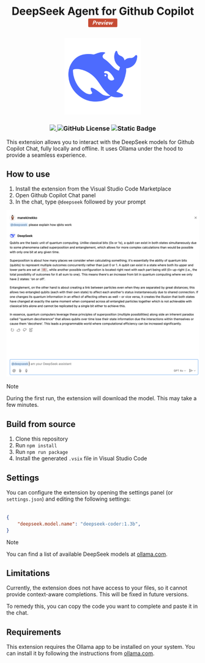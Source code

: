 <p align="center">
<h1 align="center">DeepSeek Agent for Github Copilot<img src="preview.png" width="80"/></h1>
</p>
<p align="center">
<img src="deepseek.png" alt="DeepSeek" width="200"/>
</p>

<h3 align="center">
    <a href="https://marketplace.visualstudio.com/items?itemName=wassimdev.wassimdev-vscode-deepseek" alt="Marketplace version">
        <img src="https://img.shields.io/visual-studio-marketplace/v/wassimdev.wassimdev-vscode-deepseek?label=VS%20Code%20Marketplace&style=flat-square" />
    </a>
    <img alt="GitHub License" src="https://img.shields.io/github/license/manekinekko/vscode-deepseek?style=flat-square"/>
    <img alt="Static Badge" src="https://img.shields.io/badge/version-preview-pink?style=flat-square"/>
</h3>

This extension allows you to interact with the DeepSeek models for Github Copilot Chat, fully locally and offline. It uses Ollama under the hood to provide a seamless experience.

## How to use

1. Install the extension from the Visual Studio Code Marketplace
2. Open Github Copilot Chat panel
3. In the chat, type `@deepseek` followed by your prompt

![demo](./deepseek-vscode-demo.png)

> [!NOTE] 
> During the first run, the extension will download the model. This may take a few minutes.

## Build from source

1. Clone this repository
2. Run `npm install`
3. Run `npm run package`
4. Install the generated `.vsix` file in Visual Studio Code

## Settings

You can configure the extension by opening the settings panel (or `settings.json`) and editing the following settings:

```json

{
    "deepseek.model.name": "deepseek-coder:1.3b",
}
```

> [!NOTE] 
> You can find a list of available DeepSeek models at [ollama.com](https://ollama.com/search?q=deepseek).

## Limitations

Currently, the extension does not have access to your files, so it cannot provide context-aware completions. This will be fixed in future versions.

To remedy this, you can copy the code you want to complete and paste it in the chat.

## Requirements

This extension requires the Ollama app to be installed on your system. You can install it by following the instructions from [ollama.com](https://ollama.com/).


